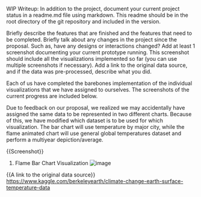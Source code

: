 WIP Writeup:
In addition to the project, document your current project status in a readme.md file using markdown. This readme should be in the root directory of the git repository and included in the version.

Briefly describe the features that are finished and the features that need to be completed.
Briefly talk about any changes in the project since the proposal. Such as, have any designs or interactions changed?
Add at least 1 screenshot documenting your current prototype running. This screenshot should include all the visualizations implemented so far (you can use multiple screenshots if necessary).
Add a link to the original data source, and if the data was pre-processed, describe what you did.


Each of us have completed the barebones implementation of the individual visualizations that we have assigned to ourselves. The screenshots of the current progress are included below.

Due to feedback on our proposal, we realized we may accidentally have assigned the same data to be represented in two different charts. Because of this, we have modified which dataset is to be used for which visualization. The bar chart will use temperature by major city, while the flame animated chart will use general global temperatures dataset and perform a multiyear depiction/average.

 {{Screenshot}}
 1. Flame Bar Chart Visualization 
 ![image](https://user-images.githubusercontent.com/70309988/99347086-6366a500-2853-11eb-9acf-53fef4e7bdb7.png)



{{A link to the original data source}}
https://www.kaggle.com/berkeleyearth/climate-change-earth-surface-temperature-data


